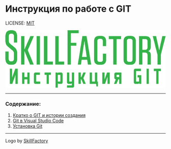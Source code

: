 # Инструкция по работе с GIT

LICENSE: [MIT](./license.md)

![git-logo](./logoSkillFactory.png)

---
### Содержание:
1. [Кратко о GIT и истории создания](./1_git_history.md)
2. [Git в Visual Studio Code](./2_git_in_vsc.md)
3. [Установка Git](./3_git_install.md)
---

Logo by [SkillFactory](https://skillfactory.ru/)

